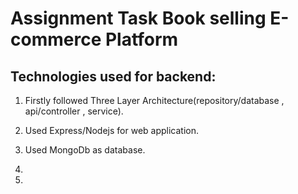 # Assignment Task Book selling E-commerce Platform


## Technologies used for backend:
1. Firstly followed Three Layer Architecture(repository/database , api/controller , service). 
2. Used Express/Nodejs for web application.
3. Used MongoDb as database.
4.     

2. 
 

